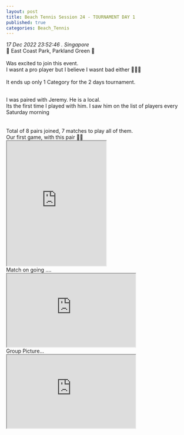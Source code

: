 ```yaml
---
layout: post
title: Beach Tennis Session 24 - TOURNAMENT DAY 1
published: true
categories: Beach_Tennis
---
```

_17 Dec 2022 23:52:46 . Singapore_
<br>
📍 East Coast Park, Parkland Green 📍
<br>
<br>
Was excited to join this event.
<br>
I wasnt a pro player but I believe I wasnt bad either 🤷🏻‍♀️
<br>
<br>
It ends up only 1 Category for the 2 days tournament.
<br>
<!--more-->
<br>
I was paired with Jeremy. He is a local.
<br>
Its the first time I played with him. I saw him on the list of players every Saturday morning
<br>
<br>
<br>
Total of 8 pairs joined, 7 matches to play all of them.
<br>
Our first game, with this pair 💪🏼
<br>
<iframe src="https://drive.google.com/file/d/1Xuq1TmyAawvvkV4jarWVUCCn9bqX1R7R/preview" width="270" height="340" allow="autoplay"></iframe>
<br>
Match on going ....
<br>
<iframe src="https://drive.google.com/file/d/1kUNDn0ranbWqj-3e38t0p3LDvYHI4fAV/preview" width="350" height="200" allow="autoplay"></iframe>
<br>
Group Picture...
<br>
<iframe src="https://drive.google.com/file/d/1Fr0M_kpLLOFKCA3IBgrjfX_nh_f4AMMa/preview" width="350" height="200" allow="autoplay"></iframe>
